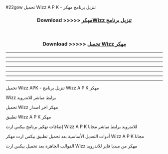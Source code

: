 #22gow تحميل Wizz  A P K - تنزيل برنامج مهكر



<div align="center">
<h3>Download >>>>> <a href="https://runaway1.web.app/?sq=Wizz ">مهكرWizz  تنزيل برنامج</a></h3><br>

<h3>Download >>>>> <a href="https://runaway1.web.app/?sq=Wizz ">تحميل Wizz  مهكر</a></h3>
</div>


----------------------------------------------------------

----------------------------------------------------------

----------------------------------------------------------

----------------------------------------------------------

----------------------------------------------------------

----------------------------------------------------------

----------------------------------------------------------

تحميل Wizz  APK - تنزيل برنامج Wizz  A P K مهكر

Wizz  برابط مباشر للاندرويد

تحميل Wizz  مهكر اخر اصدار

تطبيق Wizz  A P K مهكر

إضافات تهكير برنامج بيكس ارت Wizz  A P K للاندرويد برابط مباشر مجانا

أدوات التعديل الأساسية بعد تحميل تطبيق بيكس ارت مهكر Wizz  A P K مجانا

القوالب الجاهزة بعد تحميل بيكس ارت Wizz  مهكر من ميديا فاير للاندرويد


